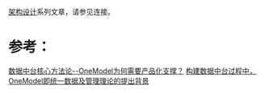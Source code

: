 [架构设计](https://www.jianshu.com/c/753debf1423d)系列文章，请参见连接。

# 参考：

[数据中台核心方法论--OneModel为何需要产品化支撑？](https://developer.aliyun.com/article/721950)
[构建数据中台过程中，OneModel即统一数据及管理理论的提出背景](https://yq.aliyun.com/articles/723902)

